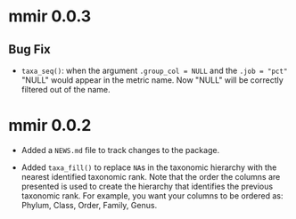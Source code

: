 # mmir 0.0.3

## Bug Fix

* `taxa_seq()`: when the argument `.group_col = NULL` and the `.job = "pct"` "NULL" would appear in the metric name. Now "NULL" will be correctly filtered out of the name.

# mmir 0.0.2

* Added a `NEWS.md` file to track changes to the package.

* Added `taxa_fill()` to replace `NA`s in the taxonomic hierarchy with the nearest identified taxonomic rank. Note that the order the columns are presented is used to create the hierarchy that identifies the previous taxonomic rank. For example, you want your columns to be ordered as: Phylum, Class, Order, Family, Genus.
